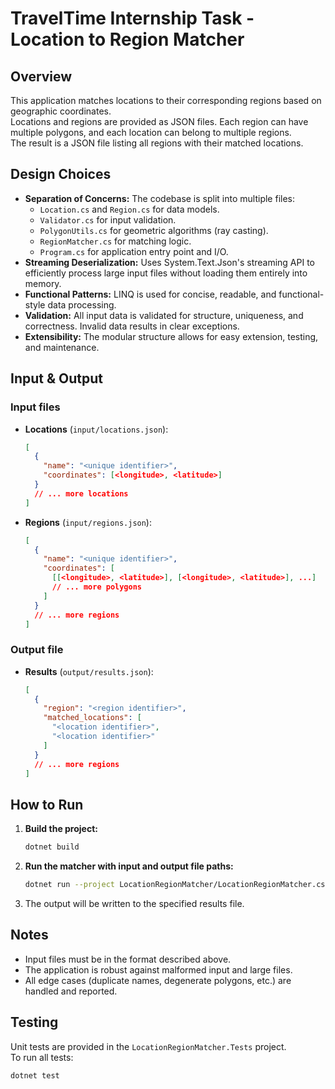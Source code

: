 # TravelTime Internship Task - Location to Region Matcher

## Overview

This application matches locations to their corresponding regions based on geographic coordinates.  
Locations and regions are provided as JSON files. Each region can have multiple polygons, and each location can belong to multiple regions.  
The result is a JSON file listing all regions with their matched locations.

## Design Choices

- **Separation of Concerns:** The codebase is split into multiple files:
    - `Location.cs` and `Region.cs` for data models.
    - `Validator.cs` for input validation.
    - `PolygonUtils.cs` for geometric algorithms (ray casting).
    - `RegionMatcher.cs` for matching logic.
    - `Program.cs` for application entry point and I/O.
- **Streaming Deserialization:** Uses System.Text.Json's streaming API to efficiently process large input files without loading them entirely into memory.
- **Functional Patterns:** LINQ is used for concise, readable, and functional-style data processing.
- **Validation:** All input data is validated for structure, uniqueness, and correctness. Invalid data results in clear exceptions.
- **Extensibility:** The modular structure allows for easy extension, testing, and maintenance.

## Input & Output

### Input files

- **Locations** (`input/locations.json`):

    ```json
    [
      {
        "name": "<unique identifier>",
        "coordinates": [<longitude>, <latitude>]
      }
      // ... more locations
    ]
    ```

- **Regions** (`input/regions.json`):

    ```json
    [
      {
        "name": "<unique identifier>",
        "coordinates": [
          [[<longitude>, <latitude>], [<longitude>, <latitude>], ...]
          // ... more polygons
        ]
      }
      // ... more regions
    ]
    ```

### Output file

- **Results** (`output/results.json`):

    ```json
    [
      {
        "region": "<region identifier>",
        "matched_locations": [
          "<location identifier>",
          "<location identifier>"
        ]
      }
      // ... more regions
    ]
    ```

## How to Run

1. **Build the project:**
    ```sh
    dotnet build
    ```

2. **Run the matcher with input and output file paths:**
    ```sh
    dotnet run --project LocationRegionMatcher/LocationRegionMatcher.csproj LocationRegionMatcher/input/regions.json LocationRegionMatcher/input/locations.json LocationRegionMatcher/output/results.json
    ```

3. The output will be written to the specified results file.

## Notes

- Input files must be in the format described above.
- The application is robust against malformed input and large files.
- All edge cases (duplicate names, degenerate polygons, etc.) are handled and reported.

## Testing

Unit tests are provided in the `LocationRegionMatcher.Tests` project.  
To run all tests:

```sh
dotnet test